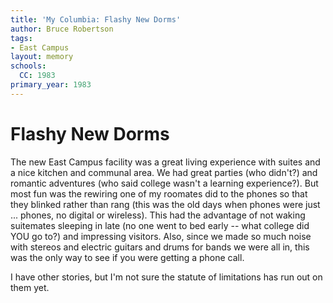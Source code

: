 ```yaml
---
title: 'My Columbia: Flashy New Dorms'
author: Bruce Robertson
tags:
- East Campus
layout: memory
schools:
  CC: 1983
primary_year: 1983
---
```

# Flashy New Dorms

The new East Campus facility was a great living experience with suites and a nice kitchen and communal area.  We had great parties (who didn't?) and romantic adventures (who said college wasn't a learning experience?).  But most fun was the rewiring one of my roomates did to the phones so that they blinked rather than rang (this was the old days when phones were just ... phones, no digital or wireless).  This had the advantage of not waking suitemates sleeping in late (no one went to bed early -- what college did YOU go to?) and impressing visitors.  Also, since we made so much noise with stereos and electric guitars and drums for bands we were all in, this was the only way to see if you were getting a phone call.

I have other stories, but I'm not sure the statute of limitations has run out on them yet.
